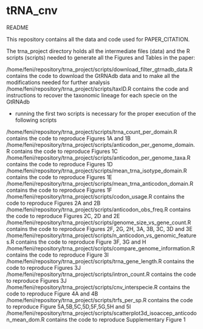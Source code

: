 # tRNA_cnv
 
README

This repository contains all the data and code used for PAPER_CITATION.

The trna_project directory holds all the intermediate files (data) and the R scripts (scripts) needed to generate all the Figures and Tables in the paper:


/home/feni/repository/trna_project/scripts/download_filter_gtrnadb_data.R contains the code to download the GtRNAdb data and to make all the modifications needed for further analysis
/home/feni/repository/trna_project/scripts/taxID.R contains the code and instructions to recover the taxonomic lineage for each specie on the GtRNAdb

* running the first two scripts is necessary for the proper execution of the following scripts 


/home/feni/repository/trna_project/scripts/trna_count_per_domain.R contains the code to reproduce Figures 1A and 1B
/home/feni/repository/trna_project/scripts/anticodon_per_genome_domain.R contains the code to reproduce Figures 1C
/home/feni/repository/trna_project/scripts/anticodon_per_genome_taxa.R contains the code to reproduce Figures 1D
/home/feni/repository/trna_project/scripts/mean_trna_isotype_domain.R contains the code to reproduce Figures 1E
/home/feni/repository/trna_project/scripts/mean_trna_anticodon_domain.R contains the code to reproduce Figures 1F
/home/feni/repository/trna_project/scripts/codon_usage.R contains the code to reproduce Figures 2A and 2B
/home/feni/repository/trna_project/scripts/anticodon_obs_freq.R contains the code to reproduce Figures 2C, 2D and 2E
/home/feni/repository/trna_project/scripts/genome_size_vs_gene_count.R contains the code to reproduce Figures 2F, 2G, 2H, 3A, 3B, 3C, 3D and 3E
/home/feni/repository/trna_project/scripts/n_anticodon_vs_genomic_features.R contains the code to reproduce Figure 3F, 3G and H
/home/feni/repository/trna_project/scripts/compare_genome_information.R contains the code to reproduce Figure 3I
/home/feni/repository/trna_project/scripts/trna_gene_length.R contains the code to reproduce Figures 3J
/home/feni/repository/trna_project/scripts/intron_count.R contains the code to reproduce Figures 3J
/home/feni/repository/trna_project/scripts/cnv_interspecie.R contains the code to reproduce Figure 4A and 4B
/home/feni/repository/trna_project/scripts/trfs_per_sp.R contains the code to reproduce Figure 5A,5B,5C,5D,5F,5G,5H and 5I
/home/feni/repository/trna_project/scripts/scatterplot3d_isoaccep_anticodon_mean_dom.R contains the code to reproduce Supplementary Figure 1
